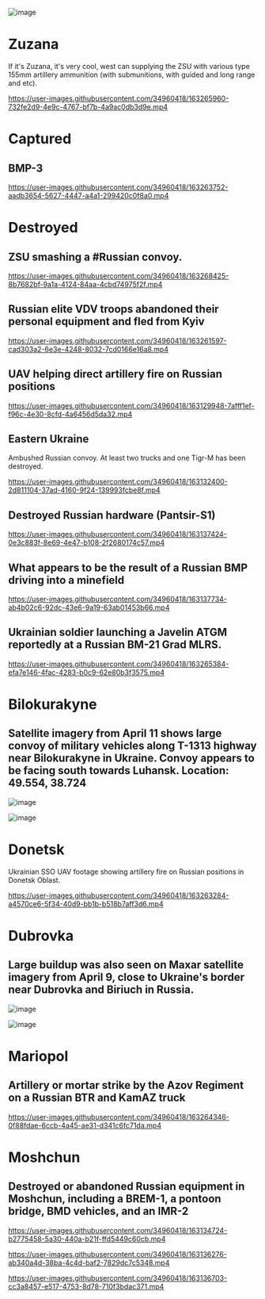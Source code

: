 ![image](https://user-images.githubusercontent.com/34960418/163262850-b29d41fc-ea5e-4b14-91eb-0109f928bff0.png)


# Zuzana

If it's Zuzana, it's very cool, west can supplying the ZSU with various type 155mm artillery ammunition (with submunitions, with guided and long range and etc).

https://user-images.githubusercontent.com/34960418/163265960-732fe2d9-4e9c-4767-bf7b-4a9ac0db3d9e.mp4



# Captured

## BMP-3

https://user-images.githubusercontent.com/34960418/163263752-aadb3654-5627-4447-a4a1-299420c0f8a0.mp4


# Destroyed

## ZSU smashing a #Russian convoy.

https://user-images.githubusercontent.com/34960418/163268425-8b7682bf-9a1a-4124-84aa-4cbd74975f2f.mp4





## Russian elite VDV troops abandoned their personal equipment and fled from Kyiv

https://user-images.githubusercontent.com/34960418/163261597-cad303a2-6e3e-4248-8032-7cd0166e16a8.mp4


## UAV helping direct artillery fire on Russian positions

https://user-images.githubusercontent.com/34960418/163129948-7afff1ef-f96c-4e30-8cfd-4a6456d5da32.mp4


## Eastern Ukraine

Ambushed Russian convoy. At least two trucks and one Tigr-M has been destroyed.

https://user-images.githubusercontent.com/34960418/163132400-2d811104-37ad-4160-9f24-139993fcbe8f.mp4


## Destroyed Russian hardware (Pantsir-S1)

https://user-images.githubusercontent.com/34960418/163137424-0e3c883f-8e69-4e47-b108-2f2680174c57.mp4


## What appears to be the result of a Russian BMP driving into a minefield

https://user-images.githubusercontent.com/34960418/163137734-ab4b02c6-92dc-43e6-9a19-63ab01453b66.mp4


## Ukrainian soldier launching a Javelin ATGM reportedly at a Russian BM-21 Grad MLRS. 

https://user-images.githubusercontent.com/34960418/163265384-efa7e146-4fac-4283-b0c9-62e80b3f3575.mp4




# Bilokurakyne

## Satellite imagery from April 11 shows large convoy of military vehicles along T-1313 highway near Bilokurakyne in Ukraine. Convoy appears to be facing south towards Luhansk. Location: 49.554, 38.724

![image](https://user-images.githubusercontent.com/34960418/163131365-9228a877-b6fa-4766-b1ad-96ff6b5a93e9.png)

![image](https://user-images.githubusercontent.com/34960418/163131589-5633f390-0670-4f82-9520-0ede08a1a1e5.png)


# Donetsk 

Ukrainian SSO UAV footage showing artillery fire on Russian positions in Donetsk Oblast. 

https://user-images.githubusercontent.com/34960418/163263284-a4570ce6-5f34-40d9-bb1b-b518b7aff3d6.mp4


# Dubrovka

## Large buildup was also seen on Maxar satellite imagery from April 9, close to Ukraine's border near Dubrovka and Biriuch in Russia.

![image](https://user-images.githubusercontent.com/34960418/163130809-983dbc2b-4cf6-4bec-9d9a-21da0667bace.png)

![image](https://user-images.githubusercontent.com/34960418/163131038-9bf8e7be-8c7f-47dc-93c9-4ab73aab2d88.png)


# Mariopol

## Artillery or mortar strike by the Azov Regiment on a Russian BTR and KamAZ truck

https://user-images.githubusercontent.com/34960418/163264346-0f88fdae-6ccb-4a45-ae31-d341c6fc71da.mp4



# Moshchun

## Destroyed or abandoned Russian equipment in Moshchun, including a BREM-1, a pontoon bridge, BMD vehicles, and an IMR-2

https://user-images.githubusercontent.com/34960418/163134724-b2775458-5a30-440a-b21f-ffd5449c60cb.mp4

https://user-images.githubusercontent.com/34960418/163136276-ab340a4d-38ba-4c4d-baf2-7829dc7c5348.mp4

https://user-images.githubusercontent.com/34960418/163136703-cc3a8457-e517-4753-8d78-710f3bdac371.mp4
